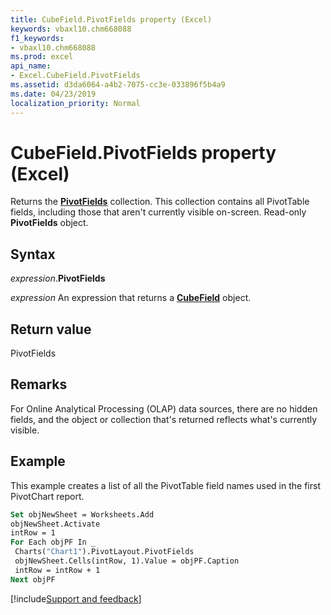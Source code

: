 ```yaml
---
title: CubeField.PivotFields property (Excel)
keywords: vbaxl10.chm668088
f1_keywords:
- vbaxl10.chm668088
ms.prod: excel
api_name:
- Excel.CubeField.PivotFields
ms.assetid: d3da6064-a4b2-7075-cc3e-033896f5b4a9
ms.date: 04/23/2019
localization_priority: Normal
---
```



# CubeField.PivotFields property (Excel)

Returns the **[PivotFields](Excel.PivotFields.md)** collection. This collection contains all PivotTable fields, including those that aren't currently visible on-screen. Read-only **PivotFields** object.


## Syntax

_expression_.**PivotFields**

_expression_ An expression that returns a **[CubeField](Excel.CubeField.md)** object.


## Return value

PivotFields


## Remarks

For Online Analytical Processing (OLAP) data sources, there are no hidden fields, and the object or collection that's returned reflects what's currently visible.


## Example

This example creates a list of all the PivotTable field names used in the first PivotChart report.

```vb
Set objNewSheet = Worksheets.Add 
objNewSheet.Activate 
intRow = 1 
For Each objPF In _ 
 Charts("Chart1").PivotLayout.PivotFields 
 objNewSheet.Cells(intRow, 1).Value = objPF.Caption 
 intRow = intRow + 1 
Next objPF
```



[!include[Support and feedback](~/includes/feedback-boilerplate.md)]